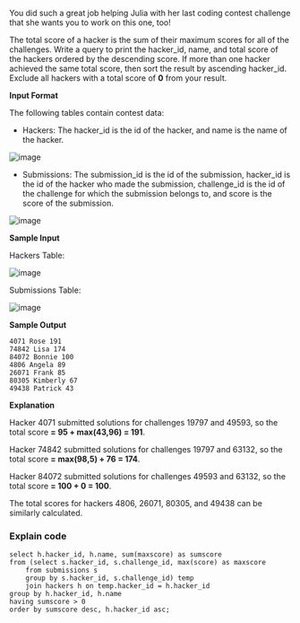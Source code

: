 You did such a great job helping Julia with her last coding contest challenge that she wants you to work on this one, too!

The total score of a hacker is the sum of their maximum scores for all of the challenges. Write a query to print the hacker_id, name, and total score of the hackers ordered by the descending score. If more than one hacker achieved the same total score, then sort the result by ascending hacker_id. Exclude all hackers with a total score of **0** from your result.

**Input Format**

The following tables contain contest data:

* Hackers: The hacker_id is the id of the hacker, and name is the name of the hacker.

![image](https://s3.amazonaws.com/hr-challenge-images/19503/1458522826-a9ddd28469-ScreenShot2016-03-21at6.40.27AM.png)

* Submissions: The submission_id is the id of the submission, hacker_id is the id of the hacker who made the submission, challenge_id is the id of the challenge for which the submission belongs to, and score is the score of the submission.

![image](https://s3.amazonaws.com/hr-challenge-images/19503/1458523022-771511df90-ScreenShot2016-03-21at6.40.37AM.png)

**Sample Input**

Hackers Table:

![image](https://s3.amazonaws.com/hr-challenge-images/19503/1458523374-7ecc39010f-ScreenShot2016-03-21at6.51.56AM.png)

Submissions Table:

![image](https://s3.amazonaws.com/hr-challenge-images/19503/1458523388-0896218137-ScreenShot2016-03-21at6.51.45AM.png)

**Sample Output**
```
4071 Rose 191
74842 Lisa 174
84072 Bonnie 100
4806 Angela 89
26071 Frank 85
80305 Kimberly 67
49438 Patrick 43
```
**Explanation**

Hacker 4071 submitted solutions for challenges 19797 and 49593, so the total score **= 95 + max(43,96) = 191**.

Hacker 74842 submitted solutions for challenges 19797 and 63132, so the total score **= max(98,5) + 76 = 174**.

Hacker 84072 submitted solutions for challenges 49593 and 63132, so the total score **= 100 + 0 = 100**.

The total scores for hackers 4806, 26071, 80305, and 49438 can be similarly calculated.

### Explain code
```
select h.hacker_id, h.name, sum(maxscore) as sumscore
from (select s.hacker_id, s.challenge_id, max(score) as maxscore
    from submissions s 
    group by s.hacker_id, s.challenge_id) temp
    join hackers h on temp.hacker_id = h.hacker_id
group by h.hacker_id, h.name
having sumscore > 0
order by sumscore desc, h.hacker_id asc;
```

